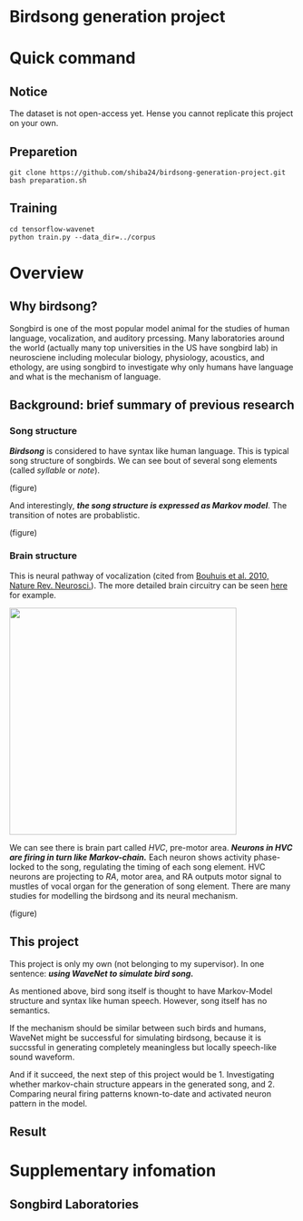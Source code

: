 Birdsong generation project
====


# Quick command 

## Notice

The dataset is not open-access yet. Hense you cannot replicate this project on your own.


## Preparetion

```
git clone https://github.com/shiba24/birdsong-generation-project.git
bash preparation.sh
```

## Training 

```
cd tensorflow-wavenet 
python train.py --data_dir=../corpus
```


# Overview

## Why birdsong?

Songbird is one of the most popular model animal for the studies of human language, vocalization, and auditory prcessing. Many laboratories around the world (actually many top universities in the US have songbird lab) in neurosciene including molecular biology, physiology, acoustics, and ethology, are using songbird to investigate why only humans have language and what is the mechanism of language.


## Background: brief summary of previous research

### Song structure

***Birdsong*** is considered to have syntax like human language. This is typical song structure of songbirds. We can see bout of several song elements (called _syllable_ or _note_).

(figure)

And interestingly, ***the song structure is expressed as Markov model***. The transition of notes are probablistic.

(figure)


### Brain structure

This is neural pathway of vocalization (cited from [Bouhuis et al. 2010, Nature Rev. Neurosci.](http://www.nature.com/nrn/journal/v11/n11/execsumm/nrn2931.html)). The more detailed brain circuitry can be seen [here](http://web.williams.edu/Biology/Faculty_Staff/hwilliams/Finches/circuits.html) for example. 

<img src="https://github.com/shiba24/birdsong-generation-project/blob/master/images/bolhuis_2010_fig1.png" width="400px">

We can see there is brain part called _HVC_, pre-motor area. ***Neurons in HVC are firing in turn like Markov-chain.*** Each neuron shows activity phase-locked to the song, regulating the timing of each song element. HVC neurons are projecting to _RA_, motor area, and RA outputs motor signal to mustles of vocal organ for the generation of song element. There are many studies for modelling the birdsong and its neural mechanism.

(figure)


## This project

This project is only my own (not belonging to my supervisor). In one sentence: ***using WaveNet to simulate bird song.***

As mentioned above, bird song itself is thought to have Markov-Model structure and syntax like human speech. However, song itself has no semantics.

If the mechanism should be similar between such birds and humans, WaveNet might be successful for simulating birdsong, because it is succssful in generating completely meaningless but locally speech-like sound waveform.

And if it succeed, the next step of this project would be 1. Investigating whether markov-chain structure appears in the generated song, and 2. Comparing neural firing patterns known-to-date and activated neuron pattern in the model.


## Result




# Supplementary infomation


## Songbird Laboratories










